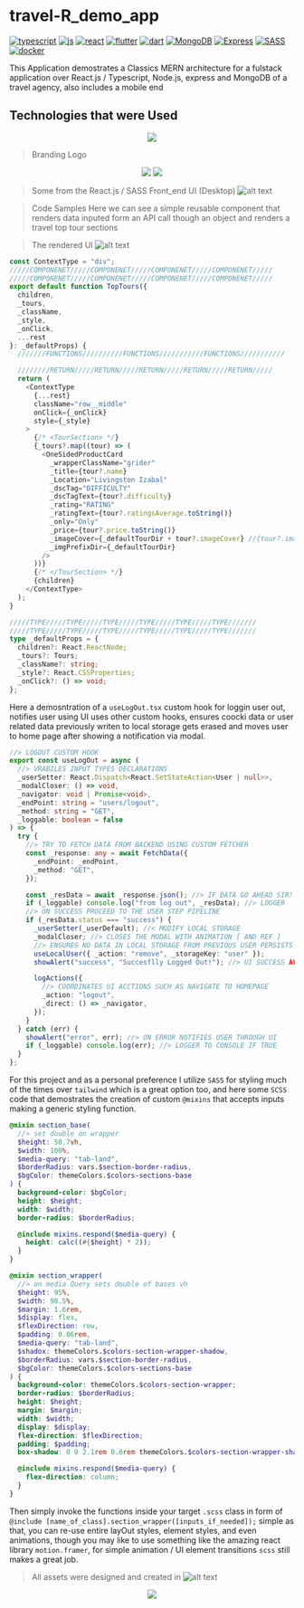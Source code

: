 # travel-R_demo_app

<p align="center">
  
  [![typescript](https://img.shields.io/badge/typescript-frontend-3178C6.svg?style=for-the-badge&logo=typescript)](https://docker.com)
  [![js](https://img.shields.io/badge/javaScript-backend-F7DF1E.svg?style=for-the-badge&logo=javaScript)](https://docker.com)
  [![react](https://img.shields.io/badge/react-frontend-61DAFB.svg?style=for-the-badge&logo=react)](https://docker.com)
    [![flutter](https://img.shields.io/badge/flutter-mobile-02569B.svg?style=for-the-badge&logo=flutter)](https://docker.com)
      [![dart](https://img.shields.io/badge/Dart-mobile-0175C2.svg?style=for-the-badge&logo=dart)](https://docker.com)
    [![MongoDB](https://img.shields.io/badge/MongoDB-database-47A248.svg?style=for-the-badge&logo=mongodb)](https://docker.com)
    [![Express](https://img.shields.io/badge/Express-Backend-000000.svg?style=for-the-badge&logo=Express)](https://docker.com)
    [![SASS](https://img.shields.io/badge/SASS-Styling-CC6699.svg?style=for-the-badge&logo=SASS)](https://docker.com)
    [![docker](https://img.shields.io/badge/Docker-containers-2496ED.svg?style=for-the-badge&logo=docker)](https://docker.com)
    
</p>

This Application demostrates a Classics MERN architecture for a fulstack application over React.js / Typescript, Node.js, express and MongoDB of a travel agency, also includes a mobile end

## Technologies that were Used

<p align='center'>
  <a href='https://skillicons.dev'>
    <img src='https://skillicons.dev/icons?i=js,ts,react,dart,flutter,express,mongodb,docker,sass' />
  </a>
</p>

> Branding Logo

<p align='center'>
  <a>

<img src='frontend/src/assets/branding/logo/Travel_ur_logo_white.png'/>
  <img src='frontend/src/assets/branding/logo/Travel_ur_logo_solid_letters_white.png'/>

  </a>
</p>

> Some from the React.js / SASS Front_end UI (Desktop)
> ![alt text](frontend/src/assets/repo/Travel-uR_homepage-design_desktop.png)

> Code Samples
> Here we can see a simple reusable component that renders data inputed form an API call though an object and renders a travel top tour sections

> The rendered UI
> ![alt text](frontend/src/assets/repo/Travel_uR_hompage-toptour_section.png)

```typescript
const ContextType = "div";
/////COMPONENET/////COMPONENET/////COMPONENET/////COMPONENET/////
/////COMPONENET/////COMPONENET/////COMPONENET/////COMPONENET/////
export default function TopTours({
  children,
  _tours,
  _className,
  _style,
  _onClick,
  ...rest
}: _defaultProps) {
  ///////FUNCTIONS//////////FUNCTIONS///////////FUNCTIONS///////////

  ////////RETURN/////RETURN/////RETURN/////RETURN/////RETURN/////
  return (
    <ContextType
      {...rest}
      className="row__middle"
      onClick={_onClick}
      style={_style}
    >
      {/* <TourSection> */}
      {_tours?.map((tour) => (
        <OneSidedProductCard
          _wrapperClassName="grider"
          _title={tour?.name}
          _Location="Livingston Izabal"
          _dscTag="DIFFICULTY"
          _dscTagText={tour?.difficulty}
          _rating="RATING"
          _ratingText={tour?.ratingsAverage.toString()}
          _only="Only"
          _price={tour?.price.toString()}
          _imageCover={_defaultTourDir + tour?.imageCover} //{tour?.imageCover}
          _imgPrefixDir={_defaultTourDir}
        />
      ))}
      {/* </TourSection> */}
      {children}
    </ContextType>
  );
}

/////TYPE/////TYPE/////TYPE/////TYPE/////TYPE/////TYPE///////
/////TYPE/////TYPE/////TYPE/////TYPE/////TYPE/////TYPE///////
type _defaultProps = {
  children?: React.ReactNode;
  _tours?: Tours;
  _className?: string;
  _style?: React.CSSProperties;
  _onClick?: () => void;
};
```

Here a demosntration of a `useLogOut.tsx` custom hook for loggin user out, notifies user using UI uses other custom hooks, ensures coocki data or user related data previously writen to local storage gets erased and moves user to home page after showing a notification via modal.

```typescript
//> LOGOUT CUSTOM HOOK
export const useLogOut = async (
  //> VRABILES INPUT TYPES DECLARATIONS
  _userSetter: React.Dispatch<React.SetStateAction<User | null>>,
  _modalCloser: () => void,
  _navigator: void | Promise<void>,
  _endPoint: string = "users/logout",
  _method: string = "GET",
  _loggable: boolean = false
) => {
  try {
    //> TRY TO FETCH DATA FROM BACKEND USING CUSTOM FETCHER
    const _response: any = await FetchData({
      _endPoint: _endPoint,
      _method: "GET",
    });

    const _resData = await _response.json(); //> IF DATA GO AHEAD SIR!
    if (_loggable) console.log("from log out", _resData); //> LOGGER
    //> ON SUCCESS PROCEED TO THE USER STEP PIPELINE
    if (_resData.status === "success") {
      _userSetter(_userDefault); //< MODIFY LOCAL STORAGE
      _modalCloser; //> CLOSES THE MODAL WITH ANIMATION [ AND REF ]
      //> ENSURES NO DATA IN LOCAL STORAGE FROM PREVIOUS USER PERSISTS
      useLocalUser({ _action: "remove", _storageKey: "user" });
      showAlert("success", "Succesflly Logged Out!"); //> UI SUCCESS ALERT

      logActions({
        //> COORDINATES UI ACCTIONS SUCH AS NAVIGATE TO HOMEPAGE
        _action: "logout",
        _direct: () => _navigator,
      });
    }
  } catch (err) {
    showAlert("error", err); //> ON ERROR NOTIFIES USER THROUGH UI
    if (_loggable) console.log(err); //> LOGGER TO CONSOLE IF TRUE
  }
};
```

For this project and as a personal preference I utilize `SASS` for styling much of the times over `tailwind` which is a great option too, and here some `SCSS` code that demostrates the creation of custom `@mixins` that accepts inputs making a generic styling function.

```scss
@mixin section_base(
  //> set double on wrapper
  $height: 50.7vh,
  $width: 100%,
  $media-query: "tab-land",
  $borderRadius: vars.$section-border-radius,
  $bgColor: themeColors.$colors-sections-base
) {
  background-color: $bgColor;
  height: $height;
  width: $width;
  border-radius: $borderRadius;

  @include mixins.respond($media-query) {
    height: calc((#{$height} * 2));
  }
}

@mixin section_wrapper(
  //> on media Query sets double of bases vh
  $height: 95%,
  $width: 98.5%,
  $margin: 1.6rem,
  $display: flex,
  $flexDirection: row,
  $padding: 0.06rem,
  $media-query: "tab-land",
  $shadox: themeColors.$colors-section-wrapper-shadow,
  $borderRadius: vars.$section-border-radius,
  $bgColor: themeColors.$colors-sections-base
) {
  background-color: themeColors.$colors-section-wrapper;
  border-radius: $borderRadius;
  height: $height;
  margin: $margin;
  width: $width;
  display: $display;
  flex-direction: $flexDirection;
  padding: $padding;
  box-shadow: 0 0 2.1rem 0.6rem themeColors.$colors-section-wrapper-shadow;

  @include mixins.respond($media-query) {
    flex-direction: column;
  }
}
```

Then simply invoke the functions inside your target `.scss` class in form of `@include [name_of_class].section_wrapper([inputs_if_needed]);` simple as that, you can re-use entire layOut styles, element styles, and even animations, though you may like to use something like the amazing react library `motion.framer`, for simple animation / UI element transitions `scss` still makes a great job.

> All assets were designed and created in
> ![alt text](frontend/src/assets/branding/logo/Travel_ur_logo_and_letters__white.png)

<p align='center'>
  <img src="https://img.shields.io/badge/Adobe%20Illustrator-FF9A00?style=for-the-badge&logo=adobe%20illustrator&logoColor=white" />

</p>
